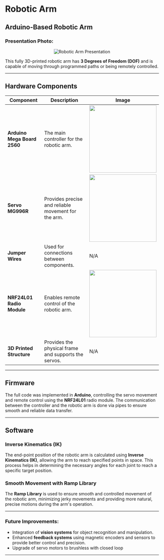 # Robotic Arm
## Arduino-Based Robotic Arm

### Presentation Photo:
<div align="center">
  <img src="https://github.com/user-attachments/assets/6278c84c-629a-4eab-a5c2-bc387418545e" alt="Robotic Arm Presentation" />
</div>

This fully 3D-printed robotic arm has **3 Degrees of Freedom (DOF)** and is capable of moving through programmed paths or being remotely controlled.

---

## Hardware Components

| Component                       | Description                                     | Image                                           |
|---------------------------------|-------------------------------------------------|-------------------------------------------------|
| **Arduino Mega Board 2560**     | The main controller for the robotic arm.        | <img src="https://github.com/user-attachments/assets/e6766c17-01ea-4975-b96d-f214c8e90fee" width="220" />|
| **Servo MG996R**                | Provides precise and reliable movement for the arm. |<img src="https://github.com/user-attachments/assets/4b530668-54f5-4da7-a167-ca8fb7dc8403" width="220" /> |
| **Jumper Wires**                | Used for connections between components.        | N/A                                             |
| **NRF24L01 Radio Module**       | Enables remote control of the robotic arm.      | <img src="https://github.com/user-attachments/assets/bfef76a2-627c-448e-bd71-983fd51cfc2e" width="220" /> |
| **3D Printed Structure**        | Provides the physical frame and supports the servos. | N/A                                             |

---

## Firmware

The full code was implemented in **Arduino**, controlling the servo movement and remote control using the **NRF24L01** radio module. The communication between the controller and the robotic arm is done via pipes to ensure smooth and reliable data transfer.

---

## Software

### Inverse Kinematics (IK)
The end-point position of the robotic arm is calculated using **Inverse Kinematics (IK)**, allowing the arm to reach specified points in space. This process helps in determining the necessary angles for each joint to reach a specific target position.

### Smooth Movement with Ramp Library
The **Ramp Library** is used to ensure smooth and controlled movement of the robotic arm, minimizing jerky movements and providing more natural, precise motions during the arm's operation.

---

### Future Improvements:
- Integration of **vision systems** for object recognition and manipulation.
- Enhanced **feedback systems** using magnetic encoders and sensors to provide better control and precision.
- Upgrade of servo motors to brushless with closed loop

---
